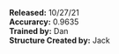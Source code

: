 **Released:** 10/27/21  
**Accurarcy:** 0.9635   
**Trained by:** Dan    
**Structure Created by:** Jack
